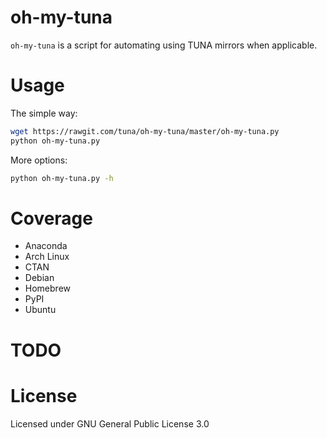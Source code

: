 oh-my-tuna
==========================

`oh-my-tuna` is a script for automating using TUNA mirrors when applicable.

Usage
==========================

The simple way:
```bash
wget https://rawgit.com/tuna/oh-my-tuna/master/oh-my-tuna.py
python oh-my-tuna.py
```

More options:
```bash
python oh-my-tuna.py -h
```

Coverage
=========================
 - Anaconda
 - Arch Linux
 - CTAN
 - Debian
 - Homebrew
 - PyPI
 - Ubuntu
 
TODO
========================

 

License
==========================

Licensed under GNU General Public License 3.0
